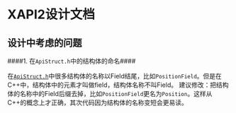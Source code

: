 # XAPI2设计文档

## 设计中考虑的问题 ##

####1. 在`ApiStruct.h`中的结构体的命名####

在[`ApiStruct.h`](https://github.com/QuantBox/XAPI2/blob/master/include/ApiStruct.h)中很多结构体的名称以Field结尾，比如`PositionField`。但是在C++中，结构体中的元素才叫做field，结构体名称不叫Field。
建议修改：把结构体的名称中的Field后缀去掉，比如`PositionField`更名为`Position`。这样从C++的概念上才正确，其次代码因为结构体的名称变短会更易读。


